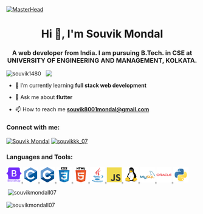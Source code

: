 
[![MasterHead](https://webcoder.co.in/wp-content/uploads/2021/04/website.gif
)](
)
<h1 align="center">Hi 👋, I'm Souvik Mondal</h1>
<h3 align="center">A web developer from India. I am pursuing B.Tech. in CSE at UNIVERSITY OF ENGINEERING AND MANAGEMENT, KOLKATA.</h3>
<img align="right" width="400" src="https://thumbs.gfycat.com/ColorlessBitesizedKob-max-1mb.gif">

<p align="left"> <img src="https://komarev.com/ghpvc/?username=souvik1480&label=Profile%20views&color=0e75b6&style=flat" alt="souvik1480" /> </p>

- 🌱 I’m currently learning **full stack web development**

- 💬 Ask me about **flutter**

- 📫 How to reach me **souvik8001mondal@gmail.com**

<h3 align="left">Connect with me:</h3>
<p align="left">
<a href="https://www.facebook.com/share/SSF3DroT2GuRPXRi/?mibextid=qi2Omg" target="blank"><img align="center" src="https://raw.githubusercontent.com/rahuldkjain/github-profile-readme-generator/master/src/images/icons/Social/facebook.svg" alt="Souvik Mondal" height="30" width="40" /></a>
<a href="https://www.instagram.com/souvikkk_07?igsh=MTN4OXpybXpnencxYw==" target="blank"><img align="center" src="https://raw.githubusercontent.com/rahuldkjain/github-profile-readme-generator/master/src/images/icons/Social/instagram.svg" alt="souvikkk_07" height="30" width="40" /></a>
</p>

<h3 align="left">Languages and Tools:</h3>
<p align="left"> <a href="https://getbootstrap.com" target="_blank" rel="noreferrer"> <img src="https://raw.githubusercontent.com/devicons/devicon/master/icons/bootstrap/bootstrap-plain-wordmark.svg" alt="bootstrap" width="40" height="40"/> </a> <a href="https://www.cprogramming.com/" target="_blank" rel="noreferrer"> <img src="https://raw.githubusercontent.com/devicons/devicon/master/icons/c/c-original.svg" alt="c" width="40" height="40"/> </a> <a href="https://www.w3schools.com/cpp/" target="_blank" rel="noreferrer"> <img src="https://raw.githubusercontent.com/devicons/devicon/master/icons/cplusplus/cplusplus-original.svg" alt="cplusplus" width="40" height="40"/> </a> <a href="https://www.w3schools.com/css/" target="_blank" rel="noreferrer"> <img src="https://raw.githubusercontent.com/devicons/devicon/master/icons/css3/css3-original-wordmark.svg" alt="css3" width="40" height="40"/> </a> <a href="https://www.w3.org/html/" target="_blank" rel="noreferrer"> <img src="https://raw.githubusercontent.com/devicons/devicon/master/icons/html5/html5-original-wordmark.svg" alt="html5" width="40" height="40"/> </a> <a href="https://www.java.com" target="_blank" rel="noreferrer"> <img src="https://raw.githubusercontent.com/devicons/devicon/master/icons/java/java-original.svg" alt="java" width="40" height="40"/> </a> <a href="https://developer.mozilla.org/en-US/docs/Web/JavaScript" target="_blank" rel="noreferrer"> <img src="https://raw.githubusercontent.com/devicons/devicon/master/icons/javascript/javascript-original.svg" alt="javascript" width="40" height="40"/> </a> <a href="https://www.linux.org/" target="_blank" rel="noreferrer"> <img src="https://raw.githubusercontent.com/devicons/devicon/master/icons/linux/linux-original.svg" alt="linux" width="40" height="40"/> </a> <a href="https://www.mysql.com/" target="_blank" rel="noreferrer"> <img src="https://raw.githubusercontent.com/devicons/devicon/master/icons/mysql/mysql-original-wordmark.svg" alt="mysql" width="40" height="40"/> </a> <a href="https://www.oracle.com/" target="_blank" rel="noreferrer"> <img src="https://raw.githubusercontent.com/devicons/devicon/master/icons/oracle/oracle-original.svg" alt="oracle" width="40" height="40"/> </a> <a href="https://www.python.org" target="_blank" rel="noreferrer"> <img src="https://raw.githubusercontent.com/devicons/devicon/master/icons/python/python-original.svg" alt="python" width="40" height="40"/> </a> </p>


<p>&nbsp;<img align="center" src="https://github-readme-stats.vercel.app/api?username=souvikmondall07&show_icons=true&locale=en" alt="souvikmondall07" /></p>

<p><img align="center" src="https://github-readme-streak-stats.herokuapp.com/?user=souvikmondall07&" alt="souvikmondall07" /></p>
